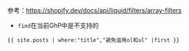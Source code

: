 参考：https://shopify.dev/docs/api/liquid/filters/array-filters

- `find`在当前GhP中是不支持的

`{{ site.posts | where:"title","避免滥用ol和ul" |first }}`
